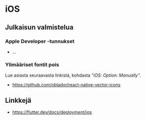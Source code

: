 # iOS

## Julkaisun valmistelua

### Apple Developer -tunnukset

- ...

### Ylimääriset fontit pois

Lue asiasta seuraavasta linkistä, kohdasta _"iOS: Option: Manually"_.

- https://github.com/oblador/react-native-vector-icons

## Linkkejä

- https://flutter.dev/docs/deployment/ios
